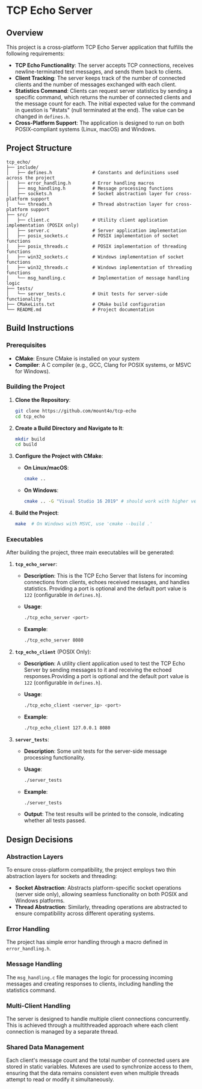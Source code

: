 # TCP Echo Server

## Overview

This project is a cross-platform TCP Echo Server application that fulfills the following requirements:

- **TCP Echo Functionality**: The server accepts TCP connections, receives newline-terminated text messages, and sends them back to clients.
- **Client Tracking**: The server keeps track of the number of connected clients and the number of messages exchanged with each client.
- **Statistics Command**: Clients can request server statistics by sending a specific command, which returns the number of connected clients and the message count for each. The initial expected value for the command in question is "#stats" (null terminated at the end). The value can be changed in `defines.h`.
- **Cross-Platform Support**: The application is designed to run on both POSIX-compliant systems (Linux, macOS) and Windows.


## Project Structure

```plaintext
tcp_echo/
├── include/
│   ├── defines.h               # Constants and definitions used across the project
│   ├── error_handling.h        # Error handling macros
│   ├── msg_handling.h          # Message processing functions
│   ├── sockets.h               # Socket abstraction layer for cross-platform support
│   └── threads.h               # Thread abstraction layer for cross-platform support
├── src/
│   ├── client.c                # Utility client application implementation (POSIX only)
│   ├── server.c                # Server application implementation
│   ├── posix_sockets.c         # POSIX implementation of socket functions
│   ├── posix_threads.c         # POSIX implementation of threading functions
│   ├── win32_sockets.c         # Windows implementation of socket functions
│   ├── win32_threads.c         # Windows implementation of threading functions
│   └── msg_handling.c          # Implementation of message handling logic
├── tests/
│   └── server_tests.c          # Unit tests for server-side functionality
├── CMakeLists.txt              # CMake build configuration
└── README.md                   # Project documentation
```

## Build Instructions

### Prerequisites

- **CMake**: Ensure CMake is installed on your system
- **Compiler**: A C compiler (e.g., GCC, Clang for POSIX systems, or MSVC for Windows).

### Building the Project

1. **Clone the Repository**:

    ```sh
    git clone https://github.com/mount4o/tcp-echo
    cd tcp_echo
    ```

2. **Create a Build Directory and Navigate to It**:

    ```sh
    mkdir build
    cd build
    ```

3. **Configure the Project with CMake**:

    - **On Linux/macOS**:

        ```sh
        cmake ..
        ```

    - **On Windows**:

        ```sh
        cmake .. -G "Visual Studio 16 2019" # should work with higher versions of Visual Studio, as well
        ```

4. **Build the Project**:

    ```sh
    make  # On Windows with MSVC, use 'cmake --build .'
    ```

### Executables

After building the project, three main executables will be generated:

1. **`tcp_echo_server`**:
    - **Description**: This is the TCP Echo Server that listens for incoming connections from clients, echoes received messages, and handles statistics. Providing a port is optional and the default port value is `122` (configurable in `defines.h`).
    - **Usage**:

        ```sh
        ./tcp_echo_server <port>
        ```

    - **Example**:

        ```sh
        ./tcp_echo_server 8080
        ```

2. **`tcp_echo_client`** (POSIX Only):
    - **Description**: A utility client application used to test the TCP Echo Server by sending messages to it and receiving the echoed responses.Providing a port is optional and the default port value is `122` (configurable in `defines.h`).
    - **Usage**:

        ```sh
        ./tcp_echo_client <server_ip> <port>
        ```

    - **Example**:

        ```sh
        ./tcp_echo_client 127.0.0.1 8080
        ```

3. **`server_tests`**:
    - **Description**: Some unit tests for the server-side message processing functionality.
    - **Usage**:

        ```sh
        ./server_tests
        ```

    - **Example**:

        ```sh
        ./server_tests
        ```

    - **Output**: The test results will be printed to the console, indicating whether all tests passed.

## Design Decisions

### Abstraction Layers

To ensure cross-platform compatibility, the project employs two thin abstraction layers for sockets and threading:

- **Socket Abstraction**: Abstracts platform-specific socket operations (server side only), allowing seamless functionality on both POSIX and Windows platforms.
- **Thread Abstraction**: Similarly, threading operations are abstracted to ensure compatibility across different operating systems.

### Error Handling

The project has simple error handling through a macro defined in `error_handling.h`.

### Message Handling

The `msg_handling.c` file manages the logic for processing incoming messages and creating responses to clients, including handling the statistics command.

### Multi-Client Handling

The server is designed to handle multiple client connections concurrently. This is achieved through a multithreaded approach where each client connection is managed by a separate thread.

### Shared Data Management

Each client's message count and the total number of connected users are stored in static variables. Mutexes are used to synchronize access to them, ensuring that the data remains consistent even when multiple threads attempt to read or modify it simultaneously.

